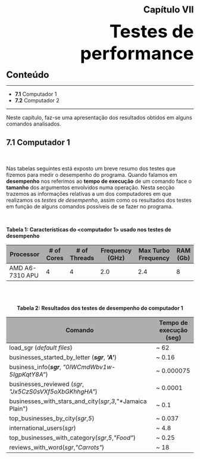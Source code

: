 <p align="right"><font size="5" style="color:black"> <b>Capítulo VII </b></font> </p>
<p align="right"><font size="9" style="color:black"> <b>Testes de performance </b></font> </p>

<p style="color:black"><b><font size="5">Conteúdo</font></b></p>
<hr>

* **7.1** Computador 1   
* **7.2** Computador 2 

<hr>

Neste capítulo, faz-se uma apresentação dos resultados obtidos em alguns comandos analisados.

## 7.1 Computador 1

<br>

Nas tabelas seguintes está exposto um breve resumo  dos testes que fizemos para medir o desempenho do programa. Quando falamos em **desempenho** nos referimos ao **tempo de execução** de um comando face o **tamanho** dos argumentos envolvidos numa operação. Nesta secção trazemos as informações relativas a um dos computadores em que realizamos os *testes de desempenho*, assim como os resultados dos testes em função de alguns comandos possíveis de se fazer no programa. 

<br>

<b>Tabela 1: Características do <computador 1> usado nos testes de desempenho</b>
<center>

<style>

.tabela th {
background: #aeaeae;
color: #1d1d1d;
}

</style>

<div class="tabela">

| Processor | # of Cores | # of Threads | Frequency (GHz) | Max Turbo Frequency| RAM (Gb) |
|-|-|-|-|-|-|
|AMD A6-7310 APU | 4|4|2.0 | 2.4| 8 |

</div>

</center>

<br>
<br>

<center>

<b> Tabela 2: Resultados dos testes de desempenho do computador 1

<div class="tabela">

| Comando | Tempo de execução (seg)|
|-|-|
| load_sgr (*default files*)| ~ 62 |
| businesses_started_by_letter (***sgr***, ***'A'***) | ~ 0.16 |
| business_info(***sgr***, *"0IWCmdWbv1w-5IgpKqtY8A"*)| ~ 0.000075 |
| businesses_reviewed (*sgr*, *"Jx5CzS0sVXf5oXbGKhhgHA"*)| ~ 0.0001 |
| businesses_with_stars_and_city(*sgr*,*3*,"*Jamaica Plain") | ~ 0.1 |
| top_businesses_by_city(*sgr*,*5*) | ~ 0.037 |
| international_users(*sgr*)| ~ 4.8 |
| top_businesses_with_category(*sgr*,*5*,*"Food"*)| ~ 0.25 |
| reviews_with_word(*sgr*,*"Carrots"*)| ~ 18 |

</div>

</center>

